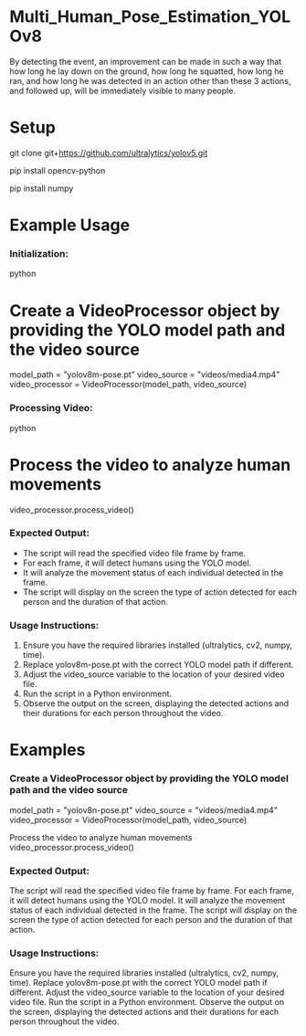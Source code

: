 # Multi_Human_Pose_Estimation_YOLOv8
 By detecting the event, an improvement can be made in such a way that how long he lay down on the ground, how long he squatted, how long he ran, and how long he was detected in an action other than these 3 actions, and followed up, will be immediately visible to many people.

# Setup 
git clone git+https://github.com/ultralytics/yolov5.git

pip install opencv-python

pip install numpy


# Example Usage

### Initialization:
python
# Create a VideoProcessor object by providing the YOLO model path and the video source
model_path = "yolov8m-pose.pt"
video_source = "videos/media4.mp4"
video_processor = VideoProcessor(model_path, video_source)

### Processing Video:
python
# Process the video to analyze human movements
video_processor.process_video()

### Expected Output:
- The script will read the specified video file frame by frame.
- For each frame, it will detect humans using the YOLO model.
- It will analyze the movement status of each individual detected in the frame.
- The script will display on the screen the type of action detected for each person and the duration of that action.

### Usage Instructions:
1. Ensure you have the required libraries installed (ultralytics, cv2, numpy, time).
2. Replace yolov8m-pose.pt with the correct YOLO model path if different.
3. Adjust the video_source variable to the location of your desired video file.
4. Run the script in a Python environment.
5. Observe the output on the screen, displaying the detected actions and their durations for each person throughout the video.


# Examples

### Create a VideoProcessor object by providing the YOLO model path and the video source
model_path = "yolov8n-pose.pt"
video_source = "videos/media4.mp4"
video_processor = VideoProcessor(model_path, video_source)

Process the video to analyze human movements
video_processor.process_video()

### Expected Output:
The script will read the specified video file frame by frame.
For each frame, it will detect humans using the YOLO model.
It will analyze the movement status of each individual detected in the frame.
The script will display on the screen the type of action detected for each person and the duration of that action.

### Usage Instructions:
Ensure you have the required libraries installed (ultralytics, cv2, numpy, time).
Replace yolov8m-pose.pt with the correct YOLO model path if different.
Adjust the video_source variable to the location of your desired video file.
Run the script in a Python environment.
Observe the output on the screen, displaying the detected actions and their durations for each person throughout the video.